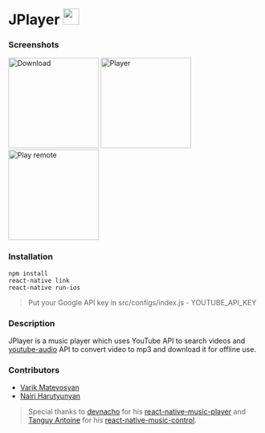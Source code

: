 # JPlayer <img src="https://res.cloudinary.com/just/image/upload/v1496339576/logo_ichcbp.png" width="32px"/>
### Screenshots
<img src="https://res.cloudinary.com/just/image/upload/v1496339296/Jplayer1_brkn4c.gif" alt="Download" width="180"/> <img src="https://res.cloudinary.com/just/image/upload/v1496339301/JPlayer2_ubay0o.gif" alt="Player" width="180px"/> <img src="https://res.cloudinary.com/just/image/upload/v1496339297/JPlayer3_ztwmqs.gif" alt="Play remote" width="180px"/>

### Installation

```
npm install
react-native link
react-native run-ios

```
>Put your Google API key in src/configs/index.js - YOUTUBE_API_KEY

### Description
JPlayer is a music player which uses YouTube API to search videos and <a href="https://github.com/var77/youtube-audio">youtube-audio</a> API to convert video to mp3 and download it for offline use.

### Contributors

- [Varik Matevosyan](https://github.com/var77)
- [Nairi Harutyunyan](https://github.com/nairicode)

>Special thanks to [devnacho](https://github.com/devnacho) for his [react-native-music-player]( https://github.com/devnacho/react-native-music-player) and [Tanguy Antoine](https://github.com/tanguyantoine) for his [react-native-music-control]( https://github.com/tanguyantoine/react-native-music-control).
